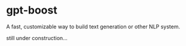 # gpt-boost
A fast, customizable way to build text generation or other NLP system.  

still under construction...
